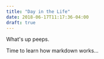 ```yaml
---
title: "Day in the Life"
date: 2018-06-17T11:17:36-04:00
draft: true
---
```


What's up peeps.

Time to learn how markdown works...